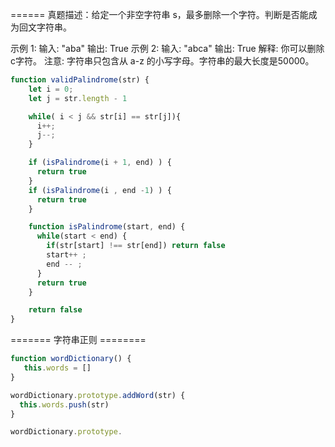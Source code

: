 ====== 
真题描述：给定一个非空字符串 s，最多删除一个字符。判断是否能成为回文字符串。

示例 1: 输入: "aba"
输出: True
示例 2:
输入: "abca"
输出: True
解释: 你可以删除c字符。
注意: 字符串只包含从 a-z 的小写字母。字符串的最大长度是50000。

```js
function validPalindrome(str) {
    let i = 0;
    let j = str.length - 1

    while( i < j && str[i] == str[j]){
      i++;
      j--;
    }

    if (isPalindrome(i + 1, end) ) { 
      return true
    }
    if (isPalindrome(i , end -1) ) { 
      return true
    }

    function isPalindrome(start, end) {
      while(start < end) {
        if(str[start] !== str[end]) return false
        start++ ;
        end -- ;
      }
      return true
    }

    return false
}
```

======= 字符串正则 ========

```js
function wordDictionary() {
   this.words = []
}

wordDictionary.prototype.addWord(str) {
  this.words.push(str)
}

wordDictionary.prototype.

```
